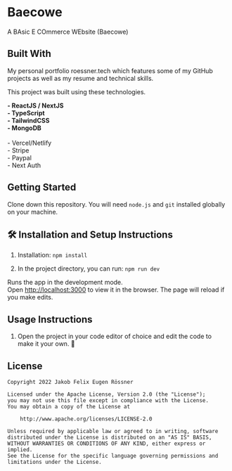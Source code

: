 # Baecowe

A BAsic E COmmerce WEbsite (Baecowe)

## Built With

My personal portfolio roessner.tech which features some of my GitHub projects as well as my resume and technical skills.

This project was built using these technologies.

<strong>
- ReactJS / NextJS <br/>
- TypeScript <br/>
- TailwindCSS <br/>
- MongoDB <br/> <br/> </strong>
- Vercel/Netlify <br/>
- Stripe <br/>
- Paypal <br/>
- Next Auth

## Getting Started

Clone down this repository. You will need `node.js` and `git` installed globally on your machine.

## 🛠 Installation and Setup Instructions

1. Installation: `npm install`

2. In the project directory, you can run: `npm run dev`

Runs the app in the development mode.\
Open [http://localhost:3000](http://localhost:3000) to view it in the browser.
The page will reload if you make edits.

## Usage Instructions

1. Open the project in your code editor of choice and edit the code to make it your own. 🎉

## License

    Copyright 2022 Jakob Felix Eugen Rössner

    Licensed under the Apache License, Version 2.0 (the "License");
    you may not use this file except in compliance with the License.
    You may obtain a copy of the License at

        http://www.apache.org/licenses/LICENSE-2.0

    Unless required by applicable law or agreed to in writing, software
    distributed under the License is distributed on an "AS IS" BASIS,
    WITHOUT WARRANTIES OR CONDITIONS OF ANY KIND, either express or implied.
    See the License for the specific language governing permissions and
    limitations under the License.

